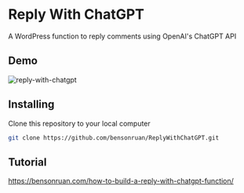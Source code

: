 # Reply With ChatGPT
A WordPress function to reply comments using OpenAI's ChatGPT API 

## Demo
![reply-with-chatgpt](https://i0.wp.com/bensonruan.com/wp-content/uploads/2023/03/WP-Plugin-ChatGPT-Reply-Demo.gif)

## Installing
Clone this repository to your local computer
``` bash
git clone https://github.com/bensonruan/ReplyWithChatGPT.git
```

## Tutorial 
https://bensonruan.com/how-to-build-a-reply-with-chatgpt-function/

